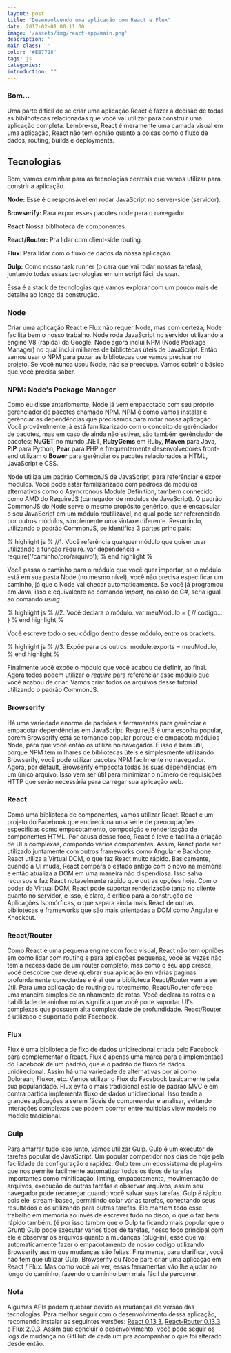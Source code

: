 ```yaml
---
layout: post
title: "Desenvolvendo uma aplicação com React e Flux"
date: 2017-02-01 00:11:00
image: '/assets/img/react-app/main.png'
description: ''
main-class: ''
color: '#EB7728'
tags: js
categories:
introduction: ""
---
```


### Bom...

Uma parte dificil de se criar uma aplicação React é fazer a decisão de todas as bibilhotecas relacionadas 
que você vai utilizar para construir uma aplicação completa. Lembre-se, React é meramente uma camada visual 
em uma aplicação, React não tem opnião quanto a coisas como o fluxo de dados, routing, builds e deployments.

## Tecnologias
Bom, vamos caminhar para as tecnologias centrais que vamos utilizar para constrir a aplicação.

**Node:**
Esse é o responsável em rodar JavaScript no server-side (servidor).

**Browserify:**
Para expor esses pacotes node para o navegador.

**React**
Nossa biblhoteca de componentes.

**React/Router:**
Pra lidar com client-side routing.

**Flux:**
Para lidar com o fluxo de dados da nossa aplicação.

**Gulp:**
Como nosso task runner (o cara que vai rodar nossas tarefas), juntando todas essas tecnologias em um script fácil de usar.

Essa é a stack de tecnologias que vamos explorar com um pouco mais de detalhe ao longo da construção.

### Node
Criar uma aplicação React e Flux não requer Node, mas com certeza, Node facilita bem o nosso trabalho.
Node roda JavaScript no servidor utilizando a engine V8 (rápida) da Google. Node agora inclui NPM (Node Package Manager)
no qual inclui milhares de bibliotécas úteis de JavaScript. Então vamos usar o NPM para puxar as bibliotecas que vamos precisar
no projeto. Se você nunca usou Node, não se preocupe. Vamos cobrir o básico que você precisa saber.

### NPM: Node's Package Manager
Como eu disse anteriomente, Node já vem empacotado com seu próprio gerenciador de pacotes chamado NPM. NPM é como
vamos instalar e gerênciar as dependências que precisamos para rodar nossa aplicação. Você provávelmente já
está familizarizado com o conceito de gerênciador de pacotes, mas em caso de ainda não estiver, são também gerênciador de pacotes: **NuGET** no mundo .NET, **RubyGems** em Ruby, **Maven** para Java, **PIP** para Python, **Pear** para PHP e frequentemente desenvolvedores front-end utilizam o **Bower** para gerênciar os pacotes relacionados a HTML, JavaScript e CSS.

Node utiliza um padrão CommonJS de JavaScript, para referênciar e expor modulos. Você pode estar familizarizado com
padrões de modulos alternativos como o Asyncronous Module Definition, também conhecido como AMD do RequireJS (carregador de módulos de JavaScript). O padrão CommonJS do Node serve o mesmo propósito genérico, que é encapsular o seu JavaScript
em um módulo reutilizável, no qual pode ser referenciado por outros módulos, simplemente uma sintaxe diferente. Resumindo, utilizando o padrão CommonJS, se identifica 3 partes principais:

% highlight js %
//1. Você referência qualquer módulo que quiser usar utilizando a função require.
var dependencia = require('/caminho/pro/arquivo');
% end highlight %

Você passa o caminho para o módulo que você quer importar, se o módulo está em sua pasta Node (no mesmo nível),
você não precisa especificar um caminho, já que o Node vai checar automaticamente. Se você já programou em Java,
isso é equivalente ao comando *import*, no caso de C#, seria igual ao comando *using*.

% highlight js %
//2. Vocẽ declara o módulo.
var meuModulo = {
  // código...
}
% end highlight %

Você escreve todo o seu código dentro desse módulo, entre os brackets.

% highlight js %
//3. Expõe para os outros.
module.exports = meuModulo;
% end highlight %

Finalmente você expõe o módulo que você acabou de definir, ao final. Agora todos podem utilizar o *require* para referênciar esse módulo que você acabou de criar. Vamos criar todos os arquivos desse tutorial utilizando o padrão CommonJS.

### Browserify
Há uma variedade enorme de padrões e ferramentas para gerênciar e empacotar dependências em JavaScript.
RequireJS é uma escolha popular, porém Browserify está se tornando popular porque ele empacota módulos Node,
para que você então os utilize no navegador. E isso é bem útil, porque NPM tem milhares de bibliotecas úteis e simplesmente
utilizando Browserify, você pode utilizar pacotes NPM facilmente no navegador. Agora, por default, Browserify empacota
todas as suas dependências em um único arquivo. Isso vem ser útil para minimizar o número de requisições HTTP que serão necessária para carregar sua aplicação web.

### React
Como uma biblioteca de componentes, vamos utilizar React. React é um projeto do Facebook que endireciona uma série de preocupações específicas como empacotamento, composição e renderização de componentes HTML. Por causa desse foco, React é leve e facilita a criação de UI's complexas, compondo vários componentes. Assim, React pode ser utilizado juntamente com outros frameworks como Angular e Backbone. React utiliza a Virtual DOM, o que faz React muito rápido. Basicamente, quando a UI muda, React compara o estado antigo com o novo na memória e então atualiza a DOM em uma maneira não dispendiosa. Isso salva recursos e faz React notavelmente rápido que outras opções hoje. Com o poder da Virtual DOM, React pode suportar renderização tanto no cliente quanto no servidor, e isso, é claro, é critico para a construção de Aplicações Isomórficas, o que separa ainda mais React de outras bibliotecas e frameworks que são mais orientadas a DOM como Angular e Knockout.

### React/Router
Como React é uma pequena engine com foco visual, React não tem opniões em como lidar com routing e para aplicações pequenas, você as vezes não tem a necessidade de um router completo, mas como o seu app cresce, você descobre que deve quebrar sua aplicação em várias paginas profundamente conectadas e é ai que a biblioteca React/Router vem a ser útil. Para uma aplicação de routing ou roteamento, React/Router oferece uma maneira simples de aninhamento de rotas. Você declara as rotas e a habilidade de aninhar rotas significa que você pode suportar UI's complexas que possuem alta complexidade de profundidade. React/Router é utilizado e suportado pelo Facebook. 

### Flux
Flux é uma biblioteca de flxo de dados unidirecional criada pelo Facebook para complementar o React. Flux é apenas uma marca para a implementaçã do Facebook de um padrão, que é o padrão de fluxo de dados unidirecional. Assim há uma variedade de alternativas por ai como Dolorean, Fluxor, etc. Vamos utilizar o Flux do Facebook basicamente pela sua popularidade. Flux evita o mais tradicional estilo de padrão MVC e em contra partida implementa fluxo de dados unidirecional. Isso tende a grandes aplicações a serem fáceis de compreender e analisar, evitando interações complexas que podem ocorrer entre multiplas view models no modelo tradicional.

### Gulp
Para amarrar tudo isso junto, vamos utilizar Gulp. Gulp é um executor de tarefas popular de JavaScript. Um popular competidor nos dias de hoje pela facilidade de configuração e rapidez. Gulp tem um ecossistema de plug-ins que nos permite facilmente automatizar todos os tipos de tarefas importantes como minificação, linting, empacotamento, movimentação de arquivos, execução de outras tarefas e observar arquivos, assim seu navegador pode recarregar quando você salvar suas tarefas. Gulp é rápido pois ele  stream-based, permitindo colar várias tarefas, conectando seus resultados e os utilizando para outras tarefas. Ele mantem todo esse trabalho em memória ao invés de escrever tudo no disco, o que o faz bem rápido também. (é por isso tambm que o Gulp ta ficando mais popular que o Grunt) Gulp pode executar vários tipos de tarefas, nosso foco principal com ele é observar os arquivos quanto a mudanças (plug-in), esse que vai automaticamente fazer o empacotamento de nosso código utilizando Browserify assim que mudanças são feitas. Finalmente, para clarificar, você não tem que utilizar Gulp, Browserify ou Node para criar uma aplicação em React / Flux. Mas como você vai ver, essas ferramentas vão lhe ajudar ao longo do caminho, fazendo o caminho bem mais fácil de percorrer.

### Nota
Algumas APIs podem quebrar devido as mudanças de versão das tecnologias. Para melhor seguir com o desenvolvimento dessa aplicação, recomendo instalar as seguintes versões: [React 0.13.3](https://facebook.github.io/react/blog/2015/05/08/react-v0.13.3.html), [React-Router 0.13.3](https://github.com/ReactTraining/react-router/tree/v0.13.3) e [Flux 2.0.3](https://www.versioneye.com/nodejs/flux/2.0.3). Assim que concluir o desenvolvimento, você pode seguir os logs de mudança no GitHub de cada um pra acompanhar o que foi alterado desde então.

